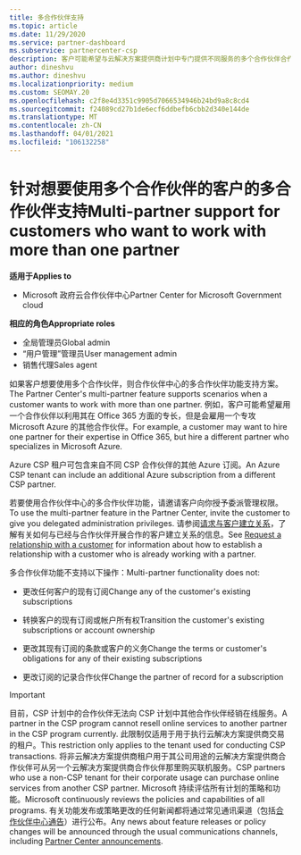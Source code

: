 ```yaml
---
title: 多合作伙伴支持
ms.topic: article
ms.date: 11/29/2020
ms.service: partner-dashboard
ms.subservice: partnercenter-csp
description: 客户可能希望与云解决方案提供商计划中专门提供不同服务的多个合作伙伴合作。
author: dineshvu
ms.author: dineshvu
ms.localizationpriority: medium
ms.custom: SEOMAY.20
ms.openlocfilehash: c2f8e4d3351c9905d7066534946b24bd9a8c8cd4
ms.sourcegitcommit: f24089cd27b1de6ecf6ddbefb6cbb2d340e144de
ms.translationtype: MT
ms.contentlocale: zh-CN
ms.lasthandoff: 04/01/2021
ms.locfileid: "106132258"
---
```

# <a name="multi-partner-support-for-customers-who-want-to-work-with-more-than-one-partner"></a><span data-ttu-id="1a5a3-103">针对想要使用多个合作伙伴的客户的多合作伙伴支持</span><span class="sxs-lookup"><span data-stu-id="1a5a3-103">Multi-partner support for customers who want to work with more than one partner</span></span>

<span data-ttu-id="1a5a3-104">**适用于**</span><span class="sxs-lookup"><span data-stu-id="1a5a3-104">**Applies to**</span></span>

- <span data-ttu-id="1a5a3-105">Microsoft 政府云合作伙伴中心</span><span class="sxs-lookup"><span data-stu-id="1a5a3-105">Partner Center for Microsoft Government cloud</span></span>

<span data-ttu-id="1a5a3-106">**相应的角色**</span><span class="sxs-lookup"><span data-stu-id="1a5a3-106">**Appropriate roles**</span></span>

- <span data-ttu-id="1a5a3-107">全局管理员</span><span class="sxs-lookup"><span data-stu-id="1a5a3-107">Global admin</span></span>
- <span data-ttu-id="1a5a3-108">“用户管理”管理员</span><span class="sxs-lookup"><span data-stu-id="1a5a3-108">User management admin</span></span>
- <span data-ttu-id="1a5a3-109">销售代理</span><span class="sxs-lookup"><span data-stu-id="1a5a3-109">Sales agent</span></span>

<span data-ttu-id="1a5a3-110">如果客户想要使用多个合作伙伴，则合作伙伴中心的多合作伙伴功能支持方案。</span><span class="sxs-lookup"><span data-stu-id="1a5a3-110">The Partner Center's multi-partner feature supports scenarios when a customer wants to work with more than one partner.</span></span> <span data-ttu-id="1a5a3-111">例如，客户可能希望雇用一个合作伙伴以利用其在 Office 365 方面的专长，但是会雇用一个专攻 Microsoft Azure 的其他合作伙伴。</span><span class="sxs-lookup"><span data-stu-id="1a5a3-111">For example, a customer may want to hire one partner for their expertise in Office 365, but hire a different partner who specializes in Microsoft Azure.</span></span>

<span data-ttu-id="1a5a3-112">Azure CSP 租户可包含来自不同 CSP 合作伙伴的其他 Azure 订阅。</span><span class="sxs-lookup"><span data-stu-id="1a5a3-112">An Azure CSP tenant can include an additional Azure subscription from a different CSP partner.</span></span>

<span data-ttu-id="1a5a3-113">若要使用合作伙伴中心的多合作伙伴功能，请邀请客户向你授予委派管理权限。</span><span class="sxs-lookup"><span data-stu-id="1a5a3-113">To use the multi-partner feature in the Partner Center, invite the customer to give you delegated administration privileges.</span></span> <span data-ttu-id="1a5a3-114">请参阅[请求与客户建立关系](request-a-relationship-with-a-customer.md)，了解有关如何与已经与合作伙伴开展合作的客户建立关系的信息。</span><span class="sxs-lookup"><span data-stu-id="1a5a3-114">See [Request a relationship with a customer](request-a-relationship-with-a-customer.md) for information about how to establish a relationship with a customer who is already working with a partner.</span></span>

<span data-ttu-id="1a5a3-115">多合作伙伴功能不支持以下操作：</span><span class="sxs-lookup"><span data-stu-id="1a5a3-115">Multi-partner functionality does not:</span></span>

- <span data-ttu-id="1a5a3-116">更改任何客户的现有订阅</span><span class="sxs-lookup"><span data-stu-id="1a5a3-116">Change any of the customer's existing subscriptions</span></span>

- <span data-ttu-id="1a5a3-117">转换客户的现有订阅或帐户所有权</span><span class="sxs-lookup"><span data-stu-id="1a5a3-117">Transition the customer's existing subscriptions or account ownership</span></span>

- <span data-ttu-id="1a5a3-118">更改其现有订阅的条款或客户的义务</span><span class="sxs-lookup"><span data-stu-id="1a5a3-118">Change the terms or customer's obligations for any of their existing subscriptions</span></span>

- <span data-ttu-id="1a5a3-119">更改订阅的记录合作伙伴</span><span class="sxs-lookup"><span data-stu-id="1a5a3-119">Change the partner of record for a subscription</span></span>

> [!IMPORTANT]  
> <span data-ttu-id="1a5a3-120">目前，CSP 计划中的合作伙伴无法向 CSP 计划中其他合作伙伴经销在线服务。</span><span class="sxs-lookup"><span data-stu-id="1a5a3-120">A partner in the CSP program cannot resell online services to another partner in the CSP program currently.</span></span> <span data-ttu-id="1a5a3-121">此限制仅适用于用于执行云解决方案提供商交易的租户。</span><span class="sxs-lookup"><span data-stu-id="1a5a3-121">This restriction only applies to the tenant used for conducting CSP transactions.</span></span> <span data-ttu-id="1a5a3-122">将非云解决方案提供商租户用于其公司用途的云解决方案提供商合作伙伴可从另一个云解决方案提供商合作伙伴那里购买联机服务。</span><span class="sxs-lookup"><span data-stu-id="1a5a3-122">CSP partners who use a non-CSP tenant for their corporate usage can purchase online services from another CSP partner.</span></span> <span data-ttu-id="1a5a3-123">Microsoft 持续评估所有计划的策略和功能。</span><span class="sxs-lookup"><span data-stu-id="1a5a3-123">Microsoft continuously reviews the policies and capabilities of all programs.</span></span> <span data-ttu-id="1a5a3-124">有关功能发布或策略更改的任何新闻都将通过常见通讯渠道（包括[合作伙伴中心通告](announcements/index.md)）进行公布。</span><span class="sxs-lookup"><span data-stu-id="1a5a3-124">Any news about feature releases or policy changes will be announced through the usual communications channels, including [Partner Center announcements](announcements/index.md).</span></span>
